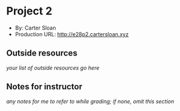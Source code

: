 # Project 2
+ By: Carter Sloan
+ Production URL: <http://e28p2.cartersloan.xyz>

## Outside resources
*your list of outside resources go here*

## Notes for instructor
*any notes for me to refer to while grading; if none, omit this section*